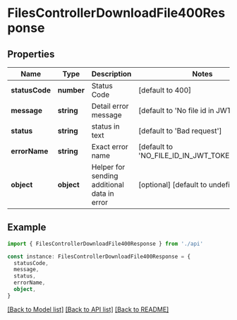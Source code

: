 # FilesControllerDownloadFile400Response

## Properties

| Name           | Type       | Description                                 | Notes                                        |
| -------------- | ---------- | ------------------------------------------- | -------------------------------------------- |
| **statusCode** | **number** | Status Code                                 | [default to 400]                             |
| **message**    | **string** | Detail error message                        | [default to 'No file id in JWT token.']      |
| **status**     | **string** | status in text                              | [default to 'Bad request']                   |
| **errorName**  | **string** | Exact error name                            | [default to 'NO_FILE_ID_IN_JWT_TOKEN_ERROR'] |
| **object**     | **object** | Helper for sending additional data in error | [optional] [default to undefined]            |

## Example

```typescript
import { FilesControllerDownloadFile400Response } from './api'

const instance: FilesControllerDownloadFile400Response = {
  statusCode,
  message,
  status,
  errorName,
  object,
}
```

[[Back to Model list]](../README.md#documentation-for-models) [[Back to API list]](../README.md#documentation-for-api-endpoints) [[Back to README]](../README.md)
